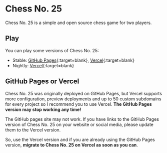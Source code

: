 # Chess No. 25

Chess No. 25 is a simple and open source chess game for two players.

## Play

You can play some versions of Chess No. 25:

* Stable: [GitHub Pages](https://romw314.github.io/chess-no-25){:target=blank}, [Vercel](https://chess-no-25.vercel.app){:target=blank}
* Nightly: [Vercel](https://chess-no-25-nightly.vercel.app){:target=blank}

## GitHub Pages or Vercel

Chess No. 25 was originally deployed on GitHub Pages, but Vercel supports more configuration, preview deployments and up to 50 custom subdomains for every project so I recommend you to use Vercel. **The GitHub Pages version may stop working any time!**

The GitHub pages site may not work. If you have links to the GitHub Pages version of Chess No. 25 on your website or social media, please update them to the Vercel version.

So, use the Vercel version and if you are already using the GitHub Pages version, **migrate to Chess No. 25 on Vercel as soon as you can**.
